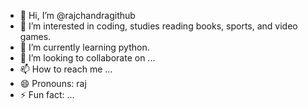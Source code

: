 - 👋 Hi, I’m @rajchandragithub
- 👀 I’m interested in coding, studies reading books, sports, and video games.
- 🌱 I’m currently learning python.
- 💞️ I’m looking to collaborate on ...
- 📫 How to reach me ...
- 😄 Pronouns: raj
- ⚡ Fun fact: ...

<!---
rajchandragithub/rajchandragithub is a ✨ special ✨ repository because its `README.md` (this file) appears on your GitHub profile.
You can click the Preview link to take a look at your changes.
--->
